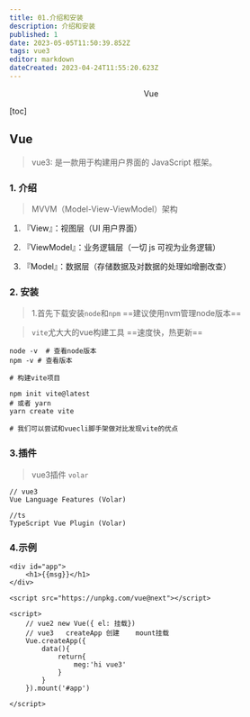 ```yaml
---
title: 01.介绍和安装
description: 介绍和安装
published: 1
date: 2023-05-05T11:50:39.852Z
tags: vue3
editor: markdown
dateCreated: 2023-04-24T11:55:20.623Z
---
```


<center>Vue</center>

[toc]







## Vue

> vue3: 是一款用于构建用户界面的 JavaScript 框架。



### 1. 介绍

> MVVM（Model-View-ViewModel）架构

1. 『View』：视图层（UI 用户界面）

2. 『ViewModel』：业务逻辑层（一切 js 可视为业务逻辑）

3. 『Model』：数据层（存储数据及对数据的处理如增删改查）





### 2. 安装

> 1.首先下载安装`node`和`npm` ==建议使用nvm管理node版本==

> `vite`尤大大的vue构建工具   ==速度快，热更新==

```shell
node -v  # 查看node版本
npm -v # 查看版本

# 构建vite项目

npm init vite@latest  
# 或者 yarn 
yarn create vite 

# 我们可以尝试和vuecli脚手架做对比发现vite的优点
```



### 3.插件

> vue3插件 `volar`

```shell
// vue3
Vue Language Features (Volar)

//ts 
TypeScript Vue Plugin (Volar)
```



### 4.示例

```vue
<div id="app">
    <h1>{{msg}}</h1>
</div>

<script src="https://unpkg.com/vue@next"></script>

<script>
    // vue2 new Vue({ el: 挂载})
	// vue3   createApp 创建    mount挂载
    Vue.createApp({
        data(){
            return{
                meg:'hi vue3'
            }
        }
    }).mount('#app')

</script>
```

























